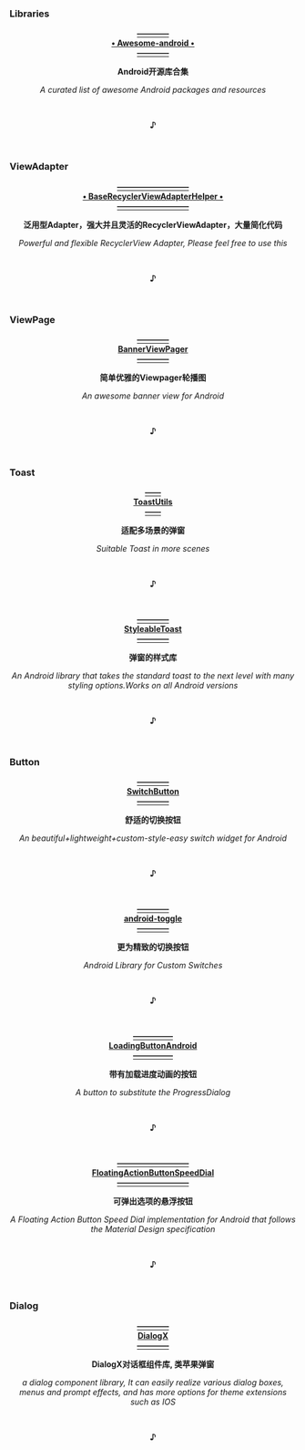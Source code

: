 ### Libraries
  <p align="center">
  <a href="https://snowdream86.gitbooks.io/awesome-android/content">
                                                    <b>————<br>• Awesome-android •<br>————</b>
  </a></p>
  <p align="center">                                      <b>Android开源库合集</b></p>
  <p align="center">                     <i>A curated list of awesome Android packages and resources</i></p>
  <br><p align="center"><b>♪</b></p><br>


### ViewAdapter
  <p align="center"><a href="https://github.com/CymChad/BaseRecyclerViewAdapterHelper">
                                                <b>—————————<br>• BaseRecyclerViewAdapterHelper •<br>—————————</b>
  </a></p>
  <p align="center">                         <b>泛用型Adapter，强大并且灵活的RecyclerViewAdapter，大量简化代码</b></p>
  <p align="center">                    <i>Powerful and flexible RecyclerView Adapter, Please feel free to use this</i></p>
  <br><p align="center"><b>♪</b></p><br>



### ViewPage
  <p align="center"><a href="https://github.com/zhpanvip/BannerViewPager">
                                                      <b>————<br>BannerViewPager<br>————</b>
  </a></p>
  <p align="center">                                      <b>简单优雅的Viewpager轮播图</b></p>
  <p align="center">                                 <i>An awesome banner view for Android</i></p>
  <br><p align="center"><b>♪</b></p><br>
  


### Toast
  <p align="center"><a href="https://github.com/getActivity/ToastUtils">
                                                         <b>——<br>ToastUtils<br>——</b>
  </a></p>
  <p align="center">                                         <b>适配多场景的弹窗</b></p>
  <p align="center">                                 <i>Suitable Toast in more scenes</i></p>
  <br><p align="center"><b>♪</b></p><br>
  

  <p align="center"><a href="https://github.com/Muddz/StyleableToast">
                                                       <b>————<br>StyleableToast<br>————</b>
  </a></p>
  <p align="center">                                           <b>弹窗的样式库</b></p>
  <p align="center">
           <i>An Android library that takes the standard toast to the next level with many styling options.Works on all Android versions</i></p>
  <br><p align="center"><b>♪</b></p><br>
  

### Button
  <p align="center"><a href="https://github.com/zcweng/SwitchButton">
                                                          <b>————<br>SwitchButton<br>————</b>
  </a></p>
  <p align="center">                                            <b>舒适的切换按钮</b></p>
  <p align="center">                  <i>An beautiful+lightweight+custom-style-easy switch widget for Android</i></p>
  <br><p align="center"><b>♪</b></p><br>

  <p align="center"><a href="https://github.com/Angads25/android-toggle">
                                                          <b>————<br>android-toggle<br>————</b>
  </a></p>
  <p align="center">                                            <b>更为精致的切换按钮</b></p>
  <p align="center">                               <i>Android Library for Custom Switches</i></p>
  <br><p align="center"><b>♪</b></p><br>

  <p align="center"><a href="https://github.com/leandroBorgesFerreira/LoadingButtonAndroid">
                                                       <b>—————<br>LoadingButtonAndroid<br>—————</b>
  </a></p>
  <p align="center">                                         <b>带有加载进度动画的按钮</b></p>
  <p align="center">                                <i>A button to substitute the ProgressDialog</i></p>
  <br><p align="center"><b>♪</b></p><br>
  
  
  <p align="center"><a href="https://github.com/leinardi/FloatingActionButtonSpeedDial">
                                                  <b>—————————<br>FloatingActionButtonSpeedDial<br>—————————</b>
  </a></p>
  <p align="center">                                         <b>可弹出选项的悬浮按钮</b></p>
  <p align="center">     <i>A Floating Action Button Speed Dial implementation for Android that follows the Material Design specification</i></p>
  <br><p align="center"><b>♪</b></p><br>



### Dialog
  <p align="center"><a href="https://github.com/kongzue/DialogX">
                                                             <b>————<br>DialogX<br>————</b>
  </a></p>
  <p align="center">                                            <b>DialogX对话框组件库, 类苹果弹窗</b></p>
  <p align="center"><i>a dialog component library, It can easily realize various dialog boxes, menus and prompt effects, and has more options for theme extensions such as IOS</i></p>
  <br><p align="center"><b>♪</b></p><br>
